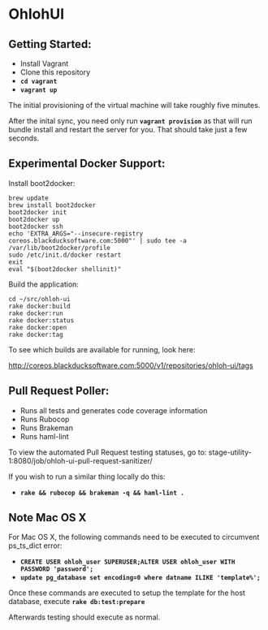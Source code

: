 OhlohUI
=======

Getting Started:
----------------

* Install Vagrant
* Clone this repository
* **`cd vagrant`**
* **`vagrant up`**

The initial provisioning of the virtual machine will take roughly five minutes.

After the inital sync, you need only run **`vagrant provision`** as that will
run bundle install and restart the server for you. That should take just a few seconds.

Experimental Docker Support:
----------------------------

Install boot2docker:
```
brew update
brew install boot2docker
boot2docker init
boot2docker up
boot2docker ssh
echo 'EXTRA_ARGS="--insecure-registry coreos.blackducksoftware.com:5000"' | sudo tee -a /var/lib/boot2docker/profile
sudo /etc/init.d/docker restart
exit
eval "$(boot2docker shellinit)"
```
Build the application:

```
cd ~/src/ohloh-ui
rake docker:build
rake docker:run
rake docker:status
rake docker:open
rake docker:tag
```

To see which builds are available for running, look here:

http://coreos.blackducksoftware.com:5000/v1/repositories/ohloh-ui/tags

Pull Request Poller:
--------------------

* Runs all tests and generates code coverage information
* Runs Rubocop
* Runs Brakeman
* Runs haml-lint

To view the automated Pull Request testing statuses,
go to: stage-utility-1:8080/job/ohloh-ui-pull-request-sanitizer/

If you wish to run a similar thing locally do this:

* **`rake && rubocop && brakeman -q && haml-lint .`**

Note Mac OS X
-------------------

For Mac OS X, the following commands need to be executed to circumvent ps_ts_dict error:

* **`CREATE USER ohloh_user SUPERUSER;ALTER USER ohloh_user WITH PASSWORD 'password';`**
* **`update pg_database set encoding=0 where datname ILIKE 'template%';`**

Once these commands are executed to setup the template for the host database, execute
**`rake db:test:prepare`**

Afterwards testing should execute as normal.
